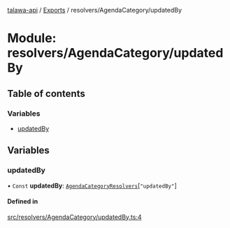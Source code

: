 [talawa-api](../README.md) / [Exports](../modules.md) / resolvers/AgendaCategory/updatedBy

# Module: resolvers/AgendaCategory/updatedBy

## Table of contents

### Variables

- [updatedBy](resolvers_AgendaCategory_updatedBy.md#updatedby)

## Variables

### updatedBy

• `Const` **updatedBy**: [`AgendaCategoryResolvers`](types_generatedGraphQLTypes.md#agendacategoryresolvers)[``"updatedBy"``]

#### Defined in

[src/resolvers/AgendaCategory/updatedBy.ts:4](https://github.com/PalisadoesFoundation/talawa-api/blob/e919df4/src/resolvers/AgendaCategory/updatedBy.ts#L4)

